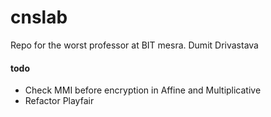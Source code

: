 # cnslab
Repo for the worst professor at BIT mesra. Dumit Drivastava


#### todo
- Check MMI before encryption in Affine and Multiplicative
- Refactor Playfair
